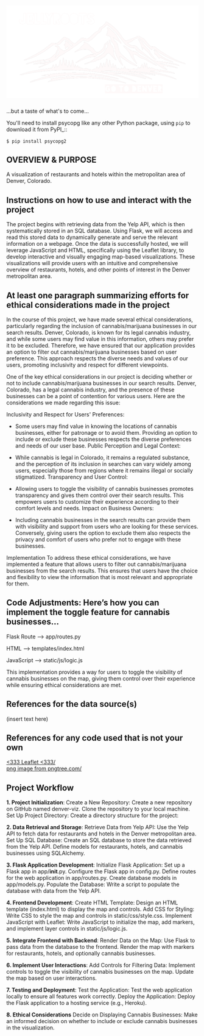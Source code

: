 ![Header Image](Images/denver.png "Title Tile")
=============================

...but a taste of what's to come...

You'll need to install psycopg like any other Python
package, using ``pip`` to download it from PyPI_::

    $ pip install psycopg2

OVERVIEW & PURPOSE
- 
A visualization of restaurants and hotels within the metropolitan area of Denver, Colorado.


Instructions on how to use and interact with the project
-
The project begins with retrieving data from the Yelp API, which is then systematically stored in an SQL database. Using Flask, we will access and read this stored data to dynamically generate and serve the relevant information on a webpage. Once the data is successfully hosted, we will leverage JavaScript and HTML, specifically using the Leaflet library, to develop interactive and visually engaging map-based visualizations. These visualizations will provide users with an intuitive and comprehensive overview of restaurants, hotels, and other points of interest in the Denver metropolitan area.

At least one paragraph summarizing efforts for ethical considerations made in the project
- 
In the course of this project, we have made several ethical considerations, particularly regarding the inclusion of cannabis/marijuana businesses in our search results. Denver, Colorado, is known for its legal cannabis industry, and while some users may find value in this information, others may prefer it to be excluded. Therefore, we have ensured that our application provides an option to filter out cannabis/marijuana businesses based on user preference. This approach respects the diverse needs and values of our users, promoting inclusivity and respect for different viewpoints.

One of the key ethical considerations in our project is deciding whether or not to include cannabis/marijuana businesses in our search results. Denver, Colorado, has a legal cannabis industry, and the presence of these businesses can be a point of contention for various users. Here are the considerations we made regarding this issue:

Inclusivity and Respect for Users' Preferences:

- Some users may find value in knowing the locations of cannabis businesses, either for patronage or to avoid them. Providing an option to include or exclude these businesses respects the diverse preferences and needs of our user base.
Public Perception and Legal Context:

- While cannabis is legal in Colorado, it remains a regulated substance, and the perception of its inclusion in searches can vary widely among users, especially those from regions where it remains illegal or socially stigmatized.
Transparency and User Control:

- Allowing users to toggle the visibility of cannabis businesses promotes transparency and gives them control over their search results. This empowers users to customize their experience according to their comfort levels and needs.
Impact on Business Owners:

- Including cannabis businesses in the search results can provide them with visibility and support from users who are looking for these services. Conversely, giving users the option to exclude them also respects the privacy and comfort of users who prefer not to engage with these businesses.

  
Implementation
To address these ethical considerations, we have implemented a feature that allows users to filter out cannabis/marijuana businesses from the search results. This ensures that users have the choice and flexibility to view the information that is most relevant and appropriate for them.


Code Adjustments: Here’s how you can implement the toggle feature for cannabis businesses...
-- 
Flask Route
--> app/routes.py

HTML
--> templates/index.html

JavaScript
--> static/js/logic.js

This implementation provides a way for users to toggle the visibility of cannabis businesses on the map, giving them control over their experience while ensuring ethical considerations are met.







  
References for the data source(s)
-
(insert text here)

  
References for any code used that is not your own
-
<a href='https://github.com/Leaflet/Leaflet'><333 Leaflet <333/</a><br>
<a href='https://pngtree.com/freepng/natural-hills-and-mountains_4103445.html'>png image from pngtree.com/</a>


Project Workflow
-

**__1. Project Initialization__**:
Create a New Repository:
Create a new repository on GitHub named denver-viz.
Clone the repository to your local machine.
Set Up Project Directory:
Create a directory structure for the project:

**__2. Data Retrieval and Storage__**:
Retrieve Data from Yelp API:
Use the Yelp API to fetch data for restaurants and hotels in the Denver metropolitan area.
Set Up SQL Database:
Create an SQL database to store the data retrieved from the Yelp API.
Define models for restaurants, hotels, and cannabis businesses using SQLAlchemy.

**__3. Flask Application Development__**:
Initialize Flask Application:
Set up a Flask app in app/__init__.py.
Configure the Flask app in config.py.
Define routes for the web application in app/routes.py.
Create database models in app/models.py.
Populate the Database:
Write a script to populate the database with data from the Yelp API.

**__4. Frontend Development__**:
Create HTML Template:
Design an HTML template (index.html) to display the map and controls.
Add CSS for Styling:
Write CSS to style the map and controls in static/css/style.css.
Implement JavaScript with Leaflet:
Write JavaScript to initialize the map, add markers, and implement layer controls in static/js/logic.js.

**__5. Integrate Frontend with Backend__**:
Render Data on the Map:
Use Flask to pass data from the database to the frontend.
Render the map with markers for restaurants, hotels, and optionally cannabis businesses.

**__6. Implement User Interactions__**:
Add Controls for Filtering Data:
Implement controls to toggle the visibility of cannabis businesses on the map.
Update the map based on user interactions.

**__7. Testing and Deployment__**:
Test the Application:
Test the web application locally to ensure all features work correctly.
Deploy the Application:
Deploy the Flask application to a hosting service (e.g., Heroku).

**__8. Ethical Considerations__**
Decide on Displaying Cannabis Businesses:
Make an informed decision on whether to include or exclude cannabis businesses in the visualization.
